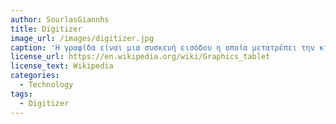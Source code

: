 ```yaml
---
author: SourlasGiannhs
title: Digitizer   
image_url: /images/digitizer.jpg
caption: 'Η γραφίδα είναι μια συσκευή εισόδου η οποία μετατρέπει την κίνηση του χρήστη σε ψηφιακό σήμα δίνοντας του την δυνατότητα να σχεδιάσει και να ζωγραφίσει με το χέρι στον υπολογιστή όπως θα εκάνε στο χαρτί.Επίσης σε κάποιες περιπτώσεις χρησιμοποιείται για την εισαγωγή της υπογραφής κάποιου'
license_url: https://en.wikipedia.org/wiki/Graphics_tablet
license_text: Wikipedia
categories:
  - Technology
tags:
  - Digitizer
---
```

